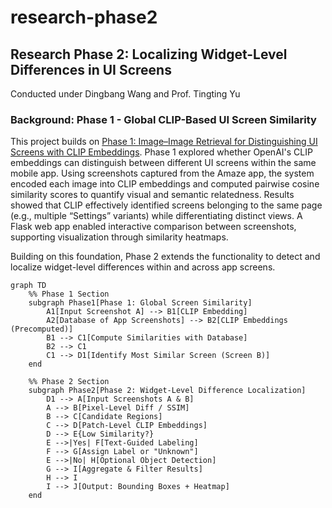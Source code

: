 # research-phase2

## Research Phase 2: Localizing Widget-Level Differences in UI Screens

Conducted under Dingbang Wang and Prof. Tingting Yu

### Background: Phase 1 - Global CLIP-Based UI Screen Similarity
This project builds on [Phase 1: Image–Image Retrieval for Distinguishing UI Screens with CLIP Embeddings](https://github.com/cooperfrank/research-phase1). Phase 1 explored whether OpenAI's CLIP embeddings can distinguish between different UI screens within the same mobile app. Using screenshots captured from the Amaze app, the system encoded each image into CLIP embeddings and computed pairwise cosine similarity scores to quantify visual and semantic relatedness. Results showed that CLIP effectively identified screens belonging to the same page (e.g., multiple “Settings” variants) while differentiating distinct views. A Flask web app enabled interactive comparison between screenshots, supporting visualization through similarity heatmaps.

Building on this foundation, Phase 2 extends the functionality to detect and localize widget-level differences within and across app screens.

```mermaid
graph TD
    %% Phase 1 Section
    subgraph Phase1[Phase 1: Global Screen Similarity]
        A1[Input Screenshot A] --> B1[CLIP Embedding]
        A2[Database of App Screenshots] --> B2[CLIP Embeddings (Precomputed)]
        B1 --> C1[Compute Similarities with Database]
        B2 --> C1
        C1 --> D1[Identify Most Similar Screen (Screen B)]
    end

    %% Phase 2 Section
    subgraph Phase2[Phase 2: Widget-Level Difference Localization]
        D1 --> A[Input Screenshots A & B]
        A --> B[Pixel-Level Diff / SSIM]
        B --> C[Candidate Regions]
        C --> D[Patch-Level CLIP Embeddings]
        D --> E{Low Similarity?}
        E -->|Yes| F[Text-Guided Labeling]
        F --> G[Assign Label or "Unknown"]
        E -->|No| H[Optional Object Detection]
        G --> I[Aggregate & Filter Results]
        H --> I
        I --> J[Output: Bounding Boxes + Heatmap]
    end
```
